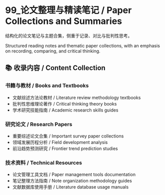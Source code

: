 # 99_论文整理与精读笔记 / Paper Collections and Summaries

结构化的论文笔记与主题合集，侧重于记录、对比与批判性思考。

Structured reading notes and thematic paper collections, with an emphasis on recording, comparing, and critical thinking.

## 📚 收录内容 / Content Collection

### 书籍与教材 / Books and Textbooks

- 文献综述方法论教材 / Literature review methodology textbooks
- 批判性思维理论著作 / Critical thinking theory books
- 学术研究技能指南 / Academic research skills guides

### 研究论文 / Research Papers

- 重要综述论文合集 / Important survey paper collections
- 领域发展历程分析 / Field development analysis
- 前沿趋势预测研究 / Frontier trend prediction studies

### 技术资料 / Technical Resources

- 论文管理工具文档 / Paper management tools documentation
- 笔记整理方法指南 / Note organization methodology guides
- 文献数据库使用手册 / Literature database usage manuals
